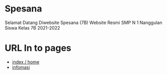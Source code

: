 # Spesana

Selamat Datang Diwebsite Spesana (7B) 
Website Resmi SMP N 1 Nanggulan Siswa Kelas 7B 2021-2022

# URL In to pages
 - [index / home](https://ernestoyoofi.github.io/spesana/index.html) 
 - [infomasi](https://ernestoyoofi.github.io/spesana/informasi.html) 
